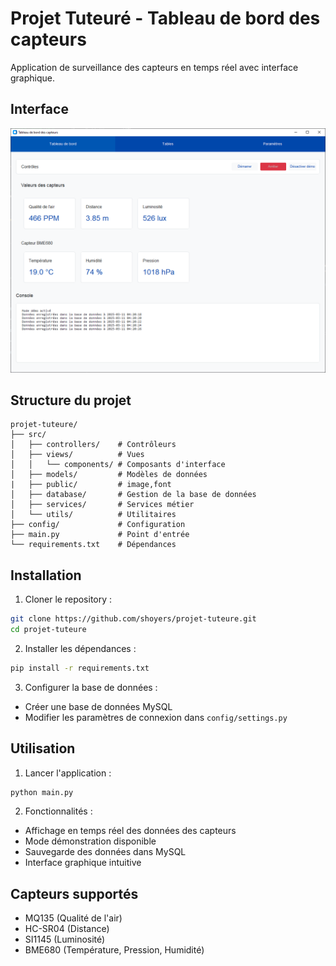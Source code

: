 # Projet Tuteuré - Tableau de bord des capteurs

Application de surveillance des capteurs en temps réel avec interface graphique.

## Interface

![Interface du tableau de bord](src/public/images/interface.png)

## Structure du projet

```
projet-tuteure/
├── src/
│   ├── controllers/    # Contrôleurs
│   ├── views/          # Vues
│   │   └── components/ # Composants d'interface
│   ├── models/         # Modèles de données
|   ├── public/         # image,font
│   ├── database/       # Gestion de la base de données
│   ├── services/       # Services métier
│   └── utils/          # Utilitaires
├── config/             # Configuration
├── main.py             # Point d'entrée
└── requirements.txt    # Dépendances
```

## Installation

1. Cloner le repository :

```bash
git clone https://github.com/shoyers/projet-tuteure.git
cd projet-tuteure
```

2. Installer les dépendances :

```bash
pip install -r requirements.txt
```

3. Configurer la base de données :

- Créer une base de données MySQL
- Modifier les paramètres de connexion dans `config/settings.py`

## Utilisation

1. Lancer l'application :

```bash
python main.py
```

2. Fonctionnalités :

- Affichage en temps réel des données des capteurs
- Mode démonstration disponible
- Sauvegarde des données dans MySQL
- Interface graphique intuitive

## Capteurs supportés

- MQ135 (Qualité de l'air)
- HC-SR04 (Distance)
- SI1145 (Luminosité)
- BME680 (Température, Pression, Humidité)
